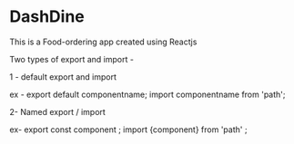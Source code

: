 # DashDine

This is a Food-ordering app created using Reactjs

Two types of export and import -

1 - default export and import

ex - export default componentname;
import componentname from 'path';

2- Named export / import

ex- export const component ;
import {component} from 'path' ;
